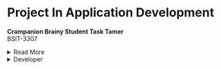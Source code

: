 # Project In Application Development

**Crampanion Brainy Student Task Tamer**  
BSIT-3307


<details><summary>Read More</summary> 
  The Crampanion Brainy Task Tamer is an mobile appplication that is designed specifically for students.It  
  is a mobile application that helps manage and organize their tasks, assignments, and deadlines effectively  
  by allowing them to create, edit, and delete tasks to set reminders. The main purpose and objective of this   
  mobile application is to assist students in managing their tasks and deadlines that they need to accomplish.</details>

<details><summary>Developer</summary>
    <h2>Hawak Carl Jonel V.</h2>![20673](https://github.com/JohnCarloLagunsing/Project-In-Application-Development/assets/148296916/0c513319-7ea8-48c1-b1f7-f469ceb77425)
  <h2>Lagunsing John Carlo M.</h2> 
  <h2>Luna Andrei B.</h2></details>
  





